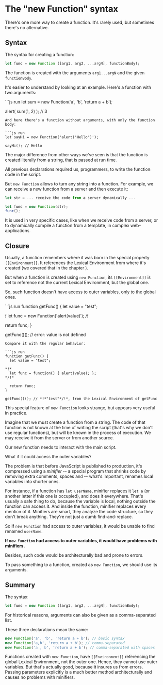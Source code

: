 # The "new Function" syntax

There's one more way to create a function. It's rarely used, but sometimes there's no alternative.

## Syntax

The syntax for creating a function:

```javascript
let func = new Function ([arg1, arg2, ...argN], functionBody);
```

The function is created with the arguments `arg1...argN` and the given `functionBody`.

It's easier to understand by looking at an example. Here's a function with two arguments:

\`\`\`js run let sum = new Function\('a', 'b', 'return a + b'\);

alert\( sum\(1, 2\) \); // 3

```text
And here there's a function without arguments, with only the function body:

```js run
let sayHi = new Function('alert("Hello")');

sayHi(); // Hello
```

The major difference from other ways we've seen is that the function is created literally from a string, that is passed at run time.

All previous declarations required us, programmers, to write the function code in the script.

But `new Function` allows to turn any string into a function. For example, we can receive a new function from a server and then execute it:

```javascript
let str = ... receive the code from a server dynamically ...

let func = new Function(str);
func();
```

It is used in very specific cases, like when we receive code from a server, or to dynamically compile a function from a template, in complex web-applications.

## Closure

Usually, a function remembers where it was born in the special property `[[Environment]]`. It references the Lexical Environment from where it's created \(we covered that in the chapter \).

But when a function is created using `new Function`, its `[[Environment]]` is set to reference not the current Lexical Environment, but the global one.

So, such function doesn't have access to outer variables, only to the global ones.

\`\`\`js run function getFunc\(\) { let value = "test";

_!_ let func = new Function\('alert\(value\)'\); _/!_

return func; }

getFunc\(\)\(\); // error: value is not defined

```text
Compare it with the regular behavior:

```js run
function getFunc() {
  let value = "test";

*!*
  let func = function() { alert(value); };
*/!*

  return func;
}

getFunc()(); // *!*"test"*/!*, from the Lexical Environment of getFunc
```

This special feature of `new Function` looks strange, but appears very useful in practice.

Imagine that we must create a function from a string. The code of that function is not known at the time of writing the script \(that's why we don't use regular functions\), but will be known in the process of execution. We may receive it from the server or from another source.

Our new function needs to interact with the main script.

What if it could access the outer variables?

The problem is that before JavaScript is published to production, it's compressed using a _minifier_ -- a special program that shrinks code by removing extra comments, spaces and -- what's important, renames local variables into shorter ones.

For instance, if a function has `let userName`, minifier replaces it `let a` \(or another letter if this one is occupied\), and does it everywhere. That's usually a safe thing to do, because the variable is local, nothing outside the function can access it. And inside the function, minifier replaces every mention of it. Minifiers are smart, they analyze the code structure, so they don't break anything. They're not just a dumb find-and-replace.

So if `new Function` had access to outer variables, it would be unable to find renamed `userName`.

**If `new Function` had access to outer variables, it would have problems with minifiers.**

Besides, such code would be architecturally bad and prone to errors.

To pass something to a function, created as `new Function`, we should use its arguments.

## Summary

The syntax:

```javascript
let func = new Function ([arg1, arg2, ...argN], functionBody);
```

For historical reasons, arguments can also be given as a comma-separated list.

These three declarations mean the same:

```javascript
new Function('a', 'b', 'return a + b'); // basic syntax
new Function('a,b', 'return a + b'); // comma-separated
new Function('a , b', 'return a + b'); // comma-separated with spaces
```

Functions created with `new Function`, have `[[Environment]]` referencing the global Lexical Environment, not the outer one. Hence, they cannot use outer variables. But that's actually good, because it insures us from errors. Passing parameters explicitly is a much better method architecturally and causes no problems with minifiers.

